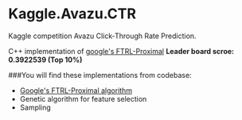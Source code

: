 # Kaggle.Avazu.CTR
Kaggle competition Avazu Click-Through Rate Prediction.

C++ implementation of [google's FTRL-Proximal](http://research.google.com/pubs/pub41159.html)
**Leader board scroe: 0.3922539 (Top 10%)**

###You will find these implementations from codebase:
* [Google's FTRL-Proximal algorithm](http://research.google.com/pubs/pub41159.html)
* Genetic algorithm for feature selection
* Sampling

